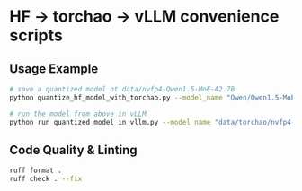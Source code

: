 # HF -> torchao -> vLLM convenience scripts

## Usage Example

```bash
# save a quantized model ot data/nvfp4-Qwen1.5-MoE-A2.7B
python quantize_hf_model_with_torchao.py --model_name "Qwen/Qwen1.5-MoE-A2.7B" --experts_only_qwen_1_5_moe_a_2_7b True --save_model_to_disk True --quant_type nvfp4

# run the model from above in vLLM
python run_quantized_model_in_vllm.py --model_name "data/torchao/nvfp4-Qwen1.5-MoE-A2.7B" --compile False
```

## Code Quality & Linting

```bash
ruff format .
ruff check . --fix
```

